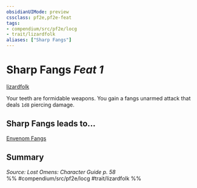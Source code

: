 ```yaml
---
obsidianUIMode: preview
cssclass: pf2e,pf2e-feat
tags:
- compendium/src/pf2e/locg
- trait/lizardfolk
aliases: ["Sharp Fangs"]
---
```

# Sharp Fangs  *Feat 1*  
[lizardfolk](lizardfolk-b1.md "Lizardfolk Ancestry & Heritage Trait")  


Your teeth are formidable weapons. You gain a fangs unarmed attack that deals `1d8` piercing damage.

## Sharp Fangs leads to...

[Envenom Fangs](envenom-fangs-locg.md)

## Summary

*Source: Lost Omens: Character Guide p. 58*  
%% #compendium/src/pf2e/locg #trait/lizardfolk %%
